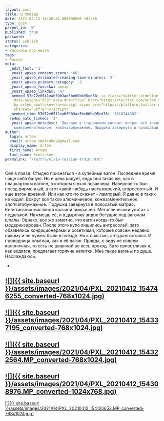 ```yaml
---
layout: post
title: В поезде
date: 2021-04-12 18:28:52.000000000 +01:00
type: post
parent_id: '0'
published: true
password: ''
status: publish
categories:
- Рассказы про места
tags:
- Россия
meta:
  _edit_last: '1'
  _yoast_wpseo_content_score: '60'
  _yoast_wpseo_estimated-reading-time-minutes: '2'
  _yoast_wpseo_primary_category: '2'
  _yoast_wpseo_focuskw: поезд
  _yoast_wpseo_linkdex: '47'
  _oembed_57d72e6511eab5903ae5be60bb95cd38: <a class="twitter-timeline" data-width="625"
    data-height="938" data-dnt="true" href="https://twitter.com/artem_smotrakov?ref_src=twsrc%5Etfw">Tweets
    by artem_smotrakov</a><script async src="https://platform.twitter.com/widgets.js"
    charset="utf-8"></script>
  _oembed_time_57d72e6511eab5903ae5be60bb95cd38: '1618244882'
  rp4wp_auto_linked: '1'
  _yoast_wpseo_metadesc: 'Поездка в стареньком вагоне: вокруг всё такое алюминиевое,
    кожезаменительное, хлопчатобумажное. Подушка завернута в полосатый матрас.'
author:
  login: artem
  email: artem.smotrakov@gmail.com
  display_name: Artem
  first_name: Artem
  last_name: Smotrakov
permalink: "/ru/travel/in-russian-train.html"
---
```

<!-- wp:paragraph -->

Сел в поезд. Стыдно признаться - в купейный вагон. Последнее время чаще себя балую. Но и цена радует, ведь она такая же, как в плацкартном вагоне, в котором я ехал позавчера. Наверное то был поезд фирменный, а этот какой-нибудь пассажирский, второсортный. И еще вагон древний. Или как кто-то скажет - ламповый. Я давно в таких не ездил. Вокруг всё такое алюминиевое, кожезаменительное, хлопчатобумажное. Подушка завернута в полосатый матрас. Кипятильник масляной краской выкрашен. Металлический унитаз с педалькой. Нажмешь её, и в дырочку видно бегущие под вагоном шпалы. Однако, всё же заметно, что вагон когда-то был модернизирован. После этого купе лишились антресолей, зато обзавелись кондиционерами и розетками, которые совсем недавно никому и не нужны были в поезде. Но к счастью, антураж остался. И проводница опытная, как и её вагон. Правда, с виду не совсем каноничная, то есть не шириной во весь проход. Зато приветливая и, как водится, предлагает горячие напитки. Мне такие вагоны по душе. Наслаждаюсь.

<!-- /wp:paragraph -->

<!-- wp:gallery {"ids":[4098,4099,4100,4101,4102],"linkTo":"file"} -->

- 
[![]({{ site.baseurl }}/assets/images/2021/04/PXL_20210412_154746255_converted-768x1024.jpg)](/wp-content/uploads/2021/04/PXL_20210412_154746255_converted-scaled.jpg)
- 
[![]({{ site.baseurl }}/assets/images/2021/04/PXL_20210412_154337195_converted-768x1024.jpg)](/wp-content/uploads/2021/04/PXL_20210412_154337195_converted-scaled.jpg)
- 
[![]({{ site.baseurl }}/assets/images/2021/04/PXL_20210412_154322564.MP_converted-768x1024.jpg)](/wp-content/uploads/2021/04/PXL_20210412_154322564.MP_converted-scaled.jpg)
- 
[![]({{ site.baseurl }}/assets/images/2021/04/PXL_20210412_154308976.MP_converted-1024x768.jpg)](/wp-content/uploads/2021/04/PXL_20210412_154308976.MP_converted-scaled.jpg)
- 
[![]({{ site.baseurl }}/assets/images/2021/04/PXL_20210412_154120653.MP_converted-768x1024.jpg)](/wp-content/uploads/2021/04/PXL_20210412_154120653.MP_converted-scaled.jpg)

<!-- /wp:gallery -->

